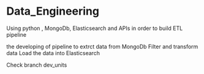 # Data_Engineering
Using python , MongoDb, Elasticsearch and APIs in order to build ETL pipeline

the developing of pipeline to extrct data from MongoDb 
Filter and transform data
Load the data into Elasticsearch

Check branch dev_units
